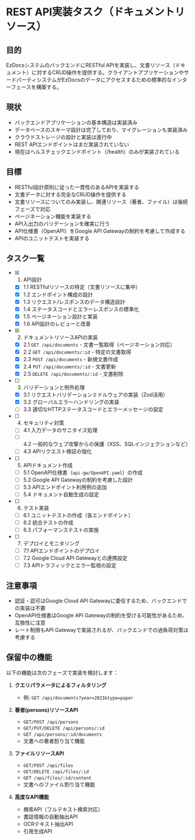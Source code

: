 # REST API実装タスク（ドキュメントリソース）

## 目的
EzDocsシステムのバックエンドにRESTful APIを実装し、文書リソース（ドキュメント）に対するCRUD操作を提供する。クライアントアプリケーションやサードパーティシステムがEzDocsのデータにアクセスするための標準的なインターフェースを構築する。

## 現状
- バックエンドアプリケーションの基本構造は実装済み
- データベースのスキーマ設計は完了しており、マイグレーションも実装済み
- クラウドストレージの設計と実装は進行中
- REST APIエンドポイントはまだ実装されていない
- 現在はヘルスチェックエンドポイント（/health）のみが実装されている

## 目標
- RESTful設計原則に従った一貫性のあるAPIを実装する
- 文書データに対する完全なCRUD操作を提供する
- 文書リソースについてのみ実装し、関連リソース（著者、ファイル）は後続フェーズで対応
- ページネーション機能を実装する
- API入出力のバリデーションを確実に行う
- API仕様書（OpenAPI）をGoogle API Gatewayの制約を考慮して作成する
- APIのユニットテストを実装する

## タスク一覧
- [x] 1. API設計
  - [x] 1.1 RESTfulリソースの特定（文書リソースに集中）
  - [x] 1.2 エンドポイント構成の設計
  - [x] 1.3 リクエスト/レスポンスのデータ構造設計
  - [x] 1.4 ステータスコードとエラーレスポンスの標準化
  - [x] 1.5 ページネーション設計と実装
  - [x] 1.6 API設計のレビューと改善

- [x] 2. ドキュメントリソースAPIの実装
  - [x] 2.1 `GET /api/documents` - 文書一覧取得（ページネーション対応）
  - [x] 2.2 `GET /api/documents/:id` - 特定の文書取得
  - [x] 2.3 `POST /api/documents` - 新規文書作成
  - [x] 2.4 `PUT /api/documents/:id` - 文書更新
  - [x] 2.5 `DELETE /api/documents/:id` - 文書削除

- [ ] 3. バリデーションと例外処理
  - [x] 3.1 リクエストバリデーションミドルウェアの実装（Zod活用）
  - [x] 3.2 グローバルエラーハンドリングの実装
  - [ ] 3.3 適切なHTTPステータスコードとエラーメッセージの設定

- [ ] 4. セキュリティ対策
  - [ ] 4.1 入力データのサニタイズ処理
  - [ ] 4.2 一般的なウェブ攻撃からの保護（XSS、SQLインジェクションなど）
  - [ ] 4.3 APIリクエスト検証の強化

- [ ] 5. APIドキュメント作成
  - [ ] 5.1 OpenAPI仕様書（`api-gw/OpenAPI.yaml`）の作成
  - [ ] 5.2 Google API Gatewayの制約を考慮した設計
  - [ ] 5.3 APIエンドポイント利用例の追加
  - [ ] 5.4 ドキュメント自動生成の設定

- [ ] 6. テスト実装
  - [ ] 6.1 ユニットテストの作成（各エンドポイント）
  - [ ] 6.2 統合テストの作成
  - [ ] 6.3 パフォーマンステストの実施

- [ ] 7. デプロイとモニタリング
  - [ ] 7.1 APIエンドポイントのデプロイ
  - [ ] 7.2 Google Cloud API Gatewayとの連携設定
  - [ ] 7.3 APIトラフィックとエラー監視の設定

## 注意事項
- 認証・認可はGoogle Cloud API Gatewayに委任するため、バックエンドでの実装は不要
- OpenAPI仕様書はGoogle API Gatewayの制約を受ける可能性があるため、互換性に注意
- レート制限もAPI Gatewayで実装されるが、バックエンドでの過負荷対策は考慮する

## 保留中の機能
以下の機能は次のフェーズで実装を検討します：

1. **クエリパラメータによるフィルタリング**
   - 例: `GET /api/documents?year=2023&type=paper`

2. **著者(persons)リソースAPI**
   - `GET/POST /api/persons`
   - `GET/PUT/DELETE /api/persons/:id`
   - `GET /api/persons/:id/documents`
   - 文書への著者割り当て機能

3. **ファイルリソースAPI**
   - `GET/POST /api/files`
   - `GET/DELETE /api/files/:id`
   - `GET /api/files/:id/content`
   - 文書へのファイル割り当て機能

4. **高度なAPI機能**
   - 検索API（フルテキスト検索対応）
   - 書誌情報の自動抽出API
   - OCRテキスト抽出API
   - 引用生成API 